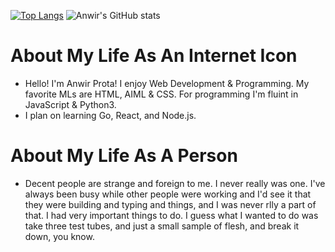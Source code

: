 [![Top Langs](https://github-readme-stats.vercel.app/api/top-langs/?username=anwir-prota)](https://github.com/anwir-prota/github-readme-stats)
![Anwir's GitHub stats](https://github-readme-stats.vercel.app/api?username=anwir-prota&show_icons=true)
# About My Life As An Internet Icon
* Hello! I'm Anwir Prota! I enjoy Web Development & Programming. My favorite MLs are HTML, AIML & CSS. For programming I'm fluint in JavaScript & Python3. 
* I plan on learning Go, React, and Node.js.

# About My Life As A Person
* Decent people are strange and foreign to me. I never really was one. I've always been busy while other people were working and I'd see it that they were building and typing and things, and I was never rlly a part of that. I had very important things to do. I guess what I wanted to do was take three test tubes, and just a small sample of flesh, and break it down, you know. 
